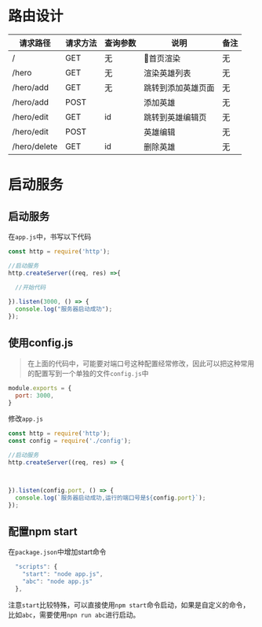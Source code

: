 # 路由设计
| 请求路径         | 请求方法 | 查询参数 | 说明        | 备注   |
| ------------ | ---- | ---- | --------- | ---- |
| /            | GET  | 无    | 首页渲染     | 无    |
| /hero        | GET  | 无    | 渲染英雄列表    | 无    |
| /hero/add    | GET  | 无    | 跳转到添加英雄页面 | 无    |
| /hero/add    | POST |      | 添加英雄      | 无    |
| /hero/edit   | GET  | id   | 跳转到英雄编辑页  | 无    |
| /hero/edit   | POST |      | 英雄编辑      | 无    |
| /hero/delete | GET  | id   | 删除英雄      | 无    |

# 启动服务

## 启动服务

在`app.js`中，书写以下代码
```javascript
const http = require('http');

//启动服务
http.createServer((req, res) =>{

  //开始代码
  
}).listen(3000, () => {
  console.log("服务器启动成功");
});
```

## 使用config.js
> 在上面的代码中，可能要对端口号这种配置经常修改，因此可以把这种常用的配置写到一个单独的文件`config.js`中

```javascript
module.exports = {
  port: 3000,  
}
```

修改`app.js`
```javascript
const http = require('http');
const config = require('./config');

//启动服务
http.createServer((req, res) => {



}).listen(config.port, () => {
  console.log(`服务器启动成功,运行的端口号是${config.port}`);
});
```

## 配置npm start
在`package.json`中增加start命令
```javascript
  "scripts": {
    "start": "node app.js",
    "abc": "node app.js"
  },
```

注意`start`比较特殊，可以直接使用`npm start`命令启动，如果是自定义的命令，比如`abc`，需要使用`npn run abc`进行启动。



